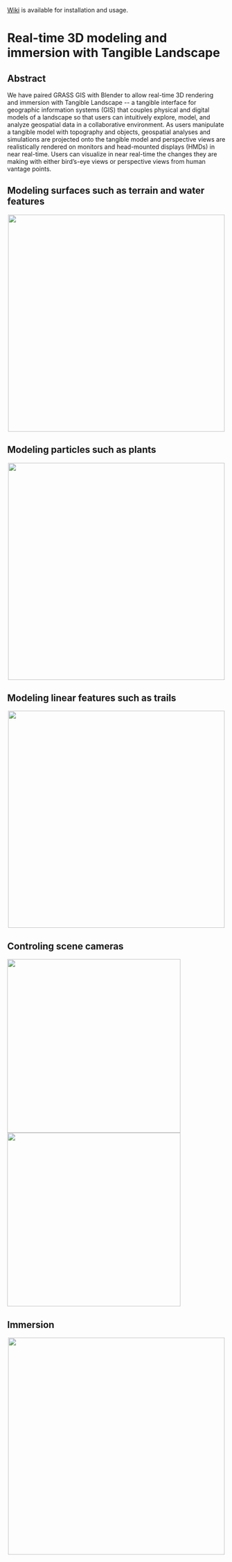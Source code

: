 
[Wiki](https://github.com/ptabriz/Realtime_3Drendering_immersion_with_Tangibles/wiki) is available for installation and usage.

# Real-time 3D modeling and immersion with Tangible Landscape

## Abstract
We have paired GRASS GIS with Blender to allow real-time 3D rendering and immersion with Tangible Landscape -- a tangible interface for geographic information systems (GIS) that couples physical and digital models of a landscape so that users can intuitively explore, model, and analyze geospatial data in a collaborative environment. As users manipulate a tangible model with topography and objects, geospatial analyses and simulations are projected onto the tangible model and perspective views are realistically rendered on monitors and head-mounted displays (HMDs) in near real-time. Users can visualize in near real-time the changes they are making with either bird’s-eye views or perspective views from human vantage points. 

## Modeling surfaces such as terrain and water features
<span style="display:block;text-align:center"><img src="https://raw.githubusercontent.com/wiki/ptabriz/3D_immersion_TL/images/anim_water.gif" width=500>

## Modeling particles such as plants 
<span style="display:block;text-align:center"><img src="https://raw.githubusercontent.com/wiki/ptabriz/3D_immersion_TL/images/anim_plants.gif" width=500>
  
## Modeling linear features such as trails 
<span style="display:block;text-align:center"><img src="https://raw.githubusercontent.com/wiki/ptabriz/3D_immersion_TL/images/anim_trail.gif" width=500>

## Controling scene cameras 
<img src="https://raw.githubusercontent.com/wiki/ptabriz/3D_immersion_TL/images/anim_camera1.gif" width=400>
<img src="https://raw.githubusercontent.com/wiki/ptabriz/3D_immersion_TL/images/anim_camera2.gif" width=400>

## Immersion
<span style="display:block;text-align:center"><img src="https://raw.githubusercontent.com/wiki/ptabriz/3D_immersion_TL/images/anim_oculus.gif" width=500>



